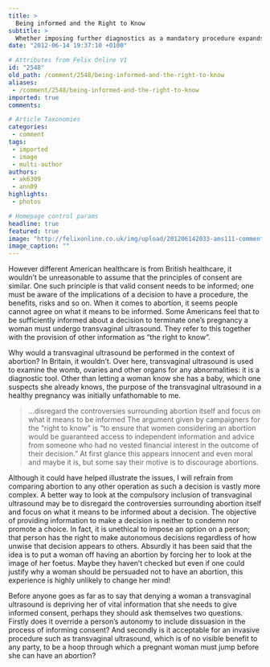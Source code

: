 ```yaml
---
title: >
  Being informed and the Right to Know
subtitle: >
  Whether imposing further diagnostics as a mandatory procedure expands or limits a patient's rights is a question worth considering
date: "2012-06-14 19:37:10 +0100"

# Attributes from Felix Online V1
id: "2548"
old_path: /comment/2548/being-informed-and-the-right-to-know
aliases:
 - /comment/2548/being-informed-and-the-right-to-know
imported: true
comments:

# Article Taxonomies
categories:
 - comment
tags:
 - imported
 - image
 - multi-author
authors:
 - ak6309
 - ann09
highlights:
 - photos

# Homepage control params
headline: true
featured: true
image: "http://felixonline.co.uk/img/upload/201206142033-ams111-comment2.jpg"
image_caption: ""
---
```


However different American healthcare is from British healthcare, it wouldn’t be unreasonable to assume that the principles of consent are similar. One such principle is that valid consent needs to be informed; one must be aware of the implications of a decision to have a procedure, the benefits, risks and so on. When it comes to abortion, it seems people cannot agree on what it means to be informed. Some Americans feel that to be sufficiently informed about a decision to terminate one’s pregnancy a woman must undergo transvaginal ultrasound. They refer to this together with the provision of other information as “the right to know”.

Why would a transvaginal ultrasound be performed in the context of abortion? In Britain, it wouldn’t. Over here, transvaginal ultrasound is used to examine the womb, ovaries and other organs for any abnormalities: it is a diagnostic tool. Other than letting a woman know she has a baby, which one suspects she already knows, the purpose of the transvaginal ultrasound in a healthy pregnancy was initially unfathomable to me.
> ...disregard the controversies surrounding abortion itself and focus on what it means to be informed
The argument given by campaigners for the “right to know” is “to ensure that women considering an abortion would be guaranteed access to independent information and advice from someone who had no vested financial interest in the outcome of their decision.” At first glance this appears innocent and even moral and maybe it is, but some say their motive is to discourage abortions.

Although it could have helped illustrate the issues, I will refrain from comparing abortion to any other operation as such a decision is vastly more complex. A better way to look at the compulsory inclusion of transvaginal ultrasound may be to disregard the controversies surrounding abortion itself and focus on what it means to be informed about a decision. The objective of providing information to make a decision is neither to condemn nor promote a choice. In fact, it is unethical to impose an option on a person; that person has the right to make autonomous decisions regardless of how unwise that decision appears to others. Absurdly it has been said that the idea is to put a woman off having an abortion by forcing her to look at the image of her foetus. Maybe they haven’t checked but even if one could justify why a woman should be persuaded not to have an abortion, this experience is highly unlikely to change her mind!

Before anyone goes as far as to say that denying a woman a transvaginal ultrasound is depriving her of vital information that she needs to give informed consent, perhaps they should ask themselves two questions. Firstly does it override a person’s autonomy to include dissuasion in the process of informing consent? And secondly is it acceptable for an invasive procedure such as transvaginal ultrasound, which is of no visible benefit to any party, to be a hoop through which a pregnant woman must jump before she can have an abortion?
